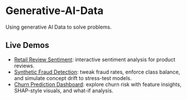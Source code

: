 # Generative-AI-Data
Using generative AI Data to solve problems.

## Live Demos
- [Retail Review Sentiment](retail_sentiment_demo.html): interactive sentiment analysis for product reviews.
- [Synthetic Fraud Detection](fraud_demo.html): tweak fraud rates, enforce class balance, and simulate concept drift to stress-test models.
- [Churn Prediction Dashboard](churn_demo.html): explore churn risk with feature insights, SHAP-style visuals, and what-if analysis.
